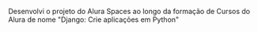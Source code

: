 Desenvolvi o projeto do Alura Spaces ao longo da formação de Cursos do Alura de nome "Django: Crie aplicações em Python"
